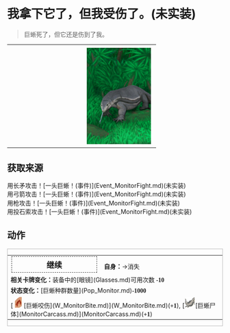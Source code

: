# 我拿下它了，但我受伤了。(未实装)  
> 巨蜥死了，但它还是伤到了我。  
  
<table class="table table-bordered" data-toggle="table"  data-show-header="false"><thead style="display:none"><tr ><th  style="width:50%;text-align:left;vertical-align:top;"  data-sortable="true"  >title</th><th  style="width:50%;text-align:left;vertical-align:top;"  ></th></tr></thead><tr ><td  style="width:50%;text-align:left;vertical-align:top;"  ></td><td  style="width:50%;text-align:left;vertical-align:top;"  ><div style="float:right; margin:5px"><div class="gamecard" style="width:150px; height:225px;"><a href="Event_MonitorFightMixedSuccess.md" style="color:black"><img decoding="async" src="Sprite/MonitorEvent.png" class="cardimage" style="max-width:150px;max-height:225px;"><span style="font-size: 25px;">我拿下它了，但我受伤了。</span></a></div></div></td></tr></tbody></table>  
  
## 获取来源  
<div style="display:inline-block"><div class="gamedatalist" style="text-align:left;min-width:200px;min-height:0px;"><div style="display:inline-block"><div style="display:inline-block;vertical-align:middle;">用长矛攻击！</div><div style="display:inline-block;vertical-align:middle;">[一头巨蜥！(事件)](Event_MonitorFight.md)(未实装)</div></div></div><div class="gamedatalist" style="text-align:left;min-width:200px;min-height:0px;"><div style="display:inline-block"><div style="display:inline-block;vertical-align:middle;">用弓箭攻击！</div><div style="display:inline-block;vertical-align:middle;">[一头巨蜥！(事件)](Event_MonitorFight.md)(未实装)</div></div></div><div class="gamedatalist" style="text-align:left;min-width:200px;min-height:0px;"><div style="display:inline-block"><div style="display:inline-block;vertical-align:middle;">用枪攻击！</div><div style="display:inline-block;vertical-align:middle;">[一头巨蜥！(事件)](Event_MonitorFight.md)(未实装)</div></div></div><div class="gamedatalist" style="text-align:left;min-width:200px;min-height:0px;"><div style="display:inline-block"><div style="display:inline-block;vertical-align:middle;">用投石索攻击！</div><div style="display:inline-block;vertical-align:middle;">[一头巨蜥！(事件)](Event_MonitorFight.md)(未实装)</div></div></div></div>  
  
## 动作  
<div  style="border:1px solid #BBB"><table><tr><td rowspan="2" style="width:200px;text-align:center;font-size:1.3em;font-weight:bold"><div style="padding:5px;border:1px dashed #333"><div>继续</div></div></td><td></td></tr><tr><td><b>自身：</b>→消失</td></tr><tr><td colspan="2"><b>相关卡牌变化：</b>装备中的[眼镜](Glasses.md)可用次数  <span style="font-family:ui-monospace"><b>-10</b></span></td></tr><tr><td colspan="2"><b>状态变化：</b>[巨蜥种群数量](Pop_Monitor.md)<span style="font-family:ui-monospace"><b>-1000</b></span></td></tr><tr><td colspan="2">[<div style="width:25px;display:inline-block;text-align:center"><img decoding="async" src="Sprite/MonitorBite.png" href="a.md" style="max-width:25px;max-height:25px;"></div>[巨蜥咬伤](W_MonitorBite.md)](W_MonitorBite.md)(<span style="font-family:ui-monospace"><b>+1</b></span>), [<div style="width:25px;display:inline-block;text-align:center"><img decoding="async" src="Sprite/MonitorCarcass.png" href="a.md" style="max-width:25px;max-height:25px;"></div>[巨蜥尸体](MonitorCarcass.md)](MonitorCarcass.md)(<span style="font-family:ui-monospace"><b>+1</b></span>)</td></tr></table></div>  
  
  


<script>document.title="我拿下它了，但我受伤了。 - 卡牌生存百科 Card Survival Wiki";</script>